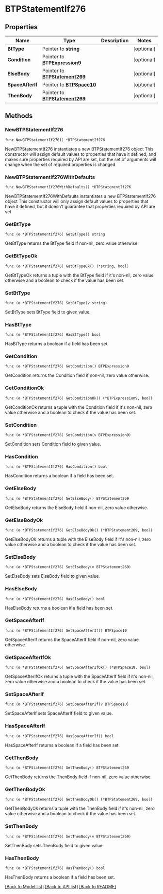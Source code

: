 # BTPStatementIf276

## Properties

Name | Type | Description | Notes
------------ | ------------- | ------------- | -------------
**BtType** | Pointer to **string** |  | [optional] 
**Condition** | Pointer to [**BTPExpression9**](BTPExpression-9.md) |  | [optional] 
**ElseBody** | Pointer to [**BTPStatement269**](BTPStatement-269.md) |  | [optional] 
**SpaceAfterIf** | Pointer to [**BTPSpace10**](BTPSpace-10.md) |  | [optional] 
**ThenBody** | Pointer to [**BTPStatement269**](BTPStatement-269.md) |  | [optional] 

## Methods

### NewBTPStatementIf276

`func NewBTPStatementIf276() *BTPStatementIf276`

NewBTPStatementIf276 instantiates a new BTPStatementIf276 object
This constructor will assign default values to properties that have it defined,
and makes sure properties required by API are set, but the set of arguments
will change when the set of required properties is changed

### NewBTPStatementIf276WithDefaults

`func NewBTPStatementIf276WithDefaults() *BTPStatementIf276`

NewBTPStatementIf276WithDefaults instantiates a new BTPStatementIf276 object
This constructor will only assign default values to properties that have it defined,
but it doesn't guarantee that properties required by API are set

### GetBtType

`func (o *BTPStatementIf276) GetBtType() string`

GetBtType returns the BtType field if non-nil, zero value otherwise.

### GetBtTypeOk

`func (o *BTPStatementIf276) GetBtTypeOk() (*string, bool)`

GetBtTypeOk returns a tuple with the BtType field if it's non-nil, zero value otherwise
and a boolean to check if the value has been set.

### SetBtType

`func (o *BTPStatementIf276) SetBtType(v string)`

SetBtType sets BtType field to given value.

### HasBtType

`func (o *BTPStatementIf276) HasBtType() bool`

HasBtType returns a boolean if a field has been set.

### GetCondition

`func (o *BTPStatementIf276) GetCondition() BTPExpression9`

GetCondition returns the Condition field if non-nil, zero value otherwise.

### GetConditionOk

`func (o *BTPStatementIf276) GetConditionOk() (*BTPExpression9, bool)`

GetConditionOk returns a tuple with the Condition field if it's non-nil, zero value otherwise
and a boolean to check if the value has been set.

### SetCondition

`func (o *BTPStatementIf276) SetCondition(v BTPExpression9)`

SetCondition sets Condition field to given value.

### HasCondition

`func (o *BTPStatementIf276) HasCondition() bool`

HasCondition returns a boolean if a field has been set.

### GetElseBody

`func (o *BTPStatementIf276) GetElseBody() BTPStatement269`

GetElseBody returns the ElseBody field if non-nil, zero value otherwise.

### GetElseBodyOk

`func (o *BTPStatementIf276) GetElseBodyOk() (*BTPStatement269, bool)`

GetElseBodyOk returns a tuple with the ElseBody field if it's non-nil, zero value otherwise
and a boolean to check if the value has been set.

### SetElseBody

`func (o *BTPStatementIf276) SetElseBody(v BTPStatement269)`

SetElseBody sets ElseBody field to given value.

### HasElseBody

`func (o *BTPStatementIf276) HasElseBody() bool`

HasElseBody returns a boolean if a field has been set.

### GetSpaceAfterIf

`func (o *BTPStatementIf276) GetSpaceAfterIf() BTPSpace10`

GetSpaceAfterIf returns the SpaceAfterIf field if non-nil, zero value otherwise.

### GetSpaceAfterIfOk

`func (o *BTPStatementIf276) GetSpaceAfterIfOk() (*BTPSpace10, bool)`

GetSpaceAfterIfOk returns a tuple with the SpaceAfterIf field if it's non-nil, zero value otherwise
and a boolean to check if the value has been set.

### SetSpaceAfterIf

`func (o *BTPStatementIf276) SetSpaceAfterIf(v BTPSpace10)`

SetSpaceAfterIf sets SpaceAfterIf field to given value.

### HasSpaceAfterIf

`func (o *BTPStatementIf276) HasSpaceAfterIf() bool`

HasSpaceAfterIf returns a boolean if a field has been set.

### GetThenBody

`func (o *BTPStatementIf276) GetThenBody() BTPStatement269`

GetThenBody returns the ThenBody field if non-nil, zero value otherwise.

### GetThenBodyOk

`func (o *BTPStatementIf276) GetThenBodyOk() (*BTPStatement269, bool)`

GetThenBodyOk returns a tuple with the ThenBody field if it's non-nil, zero value otherwise
and a boolean to check if the value has been set.

### SetThenBody

`func (o *BTPStatementIf276) SetThenBody(v BTPStatement269)`

SetThenBody sets ThenBody field to given value.

### HasThenBody

`func (o *BTPStatementIf276) HasThenBody() bool`

HasThenBody returns a boolean if a field has been set.


[[Back to Model list]](../README.md#documentation-for-models) [[Back to API list]](../README.md#documentation-for-api-endpoints) [[Back to README]](../README.md)


